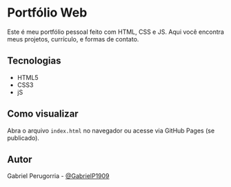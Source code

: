 # Portfólio Web

Este é meu portfólio pessoal feito com HTML, CSS e JS. Aqui você encontra meus projetos, currículo, e formas de contato.

## Tecnologias
- HTML5
- CSS3
- jS

## Como visualizar
Abra o arquivo `index.html` no navegador ou acesse via GitHub Pages (se publicado).

## Autor
Gabriel Perugorria - [@GabrielP1909](https://github.com/GabrielP1909)